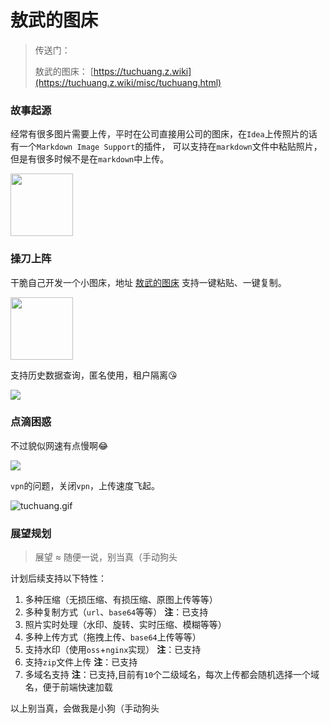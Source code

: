 # 敖武的图床

> 传送门：
> 
> 敖武的图床： [https://tuchuang.z.wiki](https://tuchuang.z.wiki/misc/tuchuang.html)

### 故事起源

经常有很多图片需要上传，平时在公司直接用公司的图床，在`Idea`上传照片的话有一个`Markdown Image Support`的插件，
可以支持在`markdown`文件中粘贴照片，但是有很多时候不是在`markdown`中上传。

<img src="https://2.z.wiki/images/20220405/1b67581529b24ee29f1af5ae285d76d1.png" width="100" />

### 操刀上阵

干脆自己开发一个小图床，地址 [敖武的图床](https://tuchuang.z.wiki/misc/tuchuang.html) 支持一键粘贴、一键复制。

<img src="https://3.z.wiki/images/20220405/a8d7ff1dfad142f69a983e06c2cfd1b6.png" width="100" />

支持历史数据查询，匿名使用，租户隔离😘

![](https://4.z.wiki/images/20220411/da4d0367e28548a3989cde9fb42ff75d.png)

### 点滴困惑

不过貌似网速有点慢啊😂

![](https://0.z.wiki/images/20220405/5000de8b59174089bbe452f4d8f85e4e.png)

`vpn`的问题，关闭`vpn`，上传速度飞起。

![tuchuang.gif](https://1.z.wiki/images/20220405/6b6963fbfdc247e58d5dca81ba234dec.gif)

### 展望规划

> 展望 ≈ 随便一说，别当真（手动狗头

计划后续支持以下特性：

1. 多种压缩（无损压缩、有损压缩、原图上传等等）
2. 多种复制方式（`url`、`base64`等等） **注**：已支持
3. 照片实时处理（水印、旋转、实时压缩、模糊等等）
4. 多种上传方式（拖拽上传、`base64`上传等等）
5. 支持水印（使用`oss`+`nginx`实现） **注**：已支持
6. 支持`zip`文件上传 **注**：已支持
7. 多域名支持 **注**：已支持,目前有`10`个二级域名，每次上传都会随机选择一个域名，便于前端快速加载

以上别当真，会做我是小狗（手动狗头
